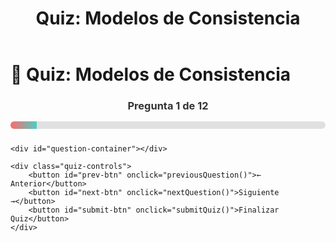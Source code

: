 ﻿---
title: "Quiz: Modelos de Consistencia"
description: "Evaluación sobre consistencia eventual, CAP, PACELC y modelos de consistencia"
---

# 🔄 Quiz: Modelos de Consistencia

<div id="quiz-container">
    <div class="quiz-header">
        <h3>Pregunta <span id="current-question">1</span> de <span id="total-questions">12</span></h3>
        <div class="progress-bar">
            <div id="progress-fill"></div>
        </div>
    </div>

    <div id="question-container"></div>

    <div class="quiz-controls">
        <button id="prev-btn" onclick="previousQuestion()">← Anterior</button>
        <button id="next-btn" onclick="nextQuestion()">Siguiente →</button>
        <button id="submit-btn" onclick="submitQuiz()">Finalizar Quiz</button>
    </div>
</div>

<div id="results-container" style="display: none;">
    <div class="score-display">
        <h2>📊 Resultados del Quiz</h2>
        <div id="score-circle">
            <span id="score-percentage">0%</span>
        </div>
        <p id="score-message"></p>
    </div>
    
    <div class="detailed-results">
        <h3>📝 Revisión Detallada</h3>
        <div id="answers-review"></div>
    </div>
    
    <div class="action-buttons">
        <button id="retry-btn" onclick="retryQuiz()">🔄 Reintentar</button>
        <button id="next-topic-btn" onclick="goToNextTopic()">➡️ Siguiente Tema</button>
        <a href="index.md" class="btn">📚 Volver a Evaluaciones</a>
    </div>
</div>

<script>
const questions = [
    {
        question: "¿Qué significa el teorema CAP en sistemas distribuidos?",
        options: [
            "Consistency, Availability, Performance",
            "Consistency, Availability, Partition tolerance",
            "Concurrency, Atomicity, Performance",
            "Coordination, Availability, Persistence"
        ],
        correct: 1,
        explanation: "CAP significa Consistency (Consistencia), Availability (Disponibilidad) y Partition tolerance (Tolerancia a particiones). El teorema establece que solo puedes garantizar 2 de las 3 propiedades simultáneamente."
    },
    {
        question: "En el modelo de consistencia eventual, ¿qué se garantiza?",
        options: [
            "Que todas las lecturas devuelvan el último valor escrito",
            "Que si no hay más actualizaciones, eventualmente todas las réplicas convergerán al mismo estado",
            "Que las escrituras se propagan inmediatamente a todas las réplicas",
            "Que nunca habrá inconsistencias temporales"
        ],
        correct: 1,
        explanation: "La consistencia eventual garantiza que, en ausencia de nuevas actualizaciones, todas las réplicas eventualmente convergerán al mismo estado, pero permite inconsistencias temporales."
    },
    {
        question: "¿Qué añade PACELC al teorema CAP?",
        options: [
            "Consideration sobre performance",
            "Análisis del trade-off entre latencia y consistencia durante operación normal",
            "Soporte para transacciones ACID",
            "Métricas de disponibilidad mejoradas"
        ],
        correct: 1,
        explanation: "PACELC extiende CAP añadiendo que durante operación normal (sin particiones), hay un trade-off entre Latencia (L) y Consistencia (C): PAC-ELC."
    },
    {
        question: "¿Qué caracteriza a la consistencia linealizable?",
        options: [
            "Las operaciones aparecen como si fueran ejecutadas en algún orden secuencial",
            "Cada operación aparece como si fuera ejecutada instantáneamente en algún punto entre su inicio y fin",
            "Las lecturas siempre devuelven el último valor escrito por el mismo cliente",
            "Las transacciones se ejecutan de forma aislada"
        ],
        correct: 1,
        explanation: "La linealizabilidad requiere que cada operación aparezca como si fuera ejecutada atómicamente en algún punto entre su inicio y finalización, respetando el tiempo real."
    },
    {
        question: "En el modelo 'read-your-writes', ¿qué se garantiza?",
        options: [
            "Todas las réplicas se actualizan inmediatamente",
            "Un cliente siempre ve sus propias escrituras en lecturas posteriores",
            "Todas las escrituras son vistas por todos los clientes inmediatamente",
            "Las transacciones son serializables"
        ],
        correct: 1,
        explanation: "Read-your-writes garantiza que un cliente siempre verá el efecto de sus propias escrituras en lecturas subsecuentes, pero no garantiza ver escrituras de otros clientes."
    },
    {
        question: "¿Qué tipo de consistencia ofrece Amazon DynamoDB por defecto?",
        options: [
            "Consistencia fuerte",
            "Consistencia eventual",
            "Linealizabilidad",
            "Consistencia secuencial"
        ],
        correct: 1,
        explanation: "DynamoDB ofrece consistencia eventual por defecto para optimizar rendimiento y disponibilidad, aunque permite solicitar lecturas fuertemente consistentes."
    },
    {
        question: "En consistencia causal, ¿qué relación se debe preservar?",
        options: [
            "El orden temporal absoluto de todas las operaciones",
            "Las operaciones causalmente relacionadas deben verse en el mismo orden por todos",
            "Todas las escrituras deben ser vistas inmediatamente",
            "Solo las operaciones del mismo cliente deben ser ordenadas"
        ],
        correct: 1,
        explanation: "La consistencia causal preserva el orden de operaciones causalmente relacionadas. Si A causó B, todos los procesos verán A antes que B."
    },
    {
        question: "¿Qué significa 'strong consistency' en sistemas distribuidos?",
        options: [
            "Las operaciones son muy rápidas",
            "Todas las lecturas devuelven el valor de la escritura más reciente",
            "El sistema nunca falla",
            "Las transacciones son durables"
        ],
        correct: 1,
        explanation: "Strong consistency garantiza que todas las lecturas devuelvan el valor de la escritura más reciente que se completó antes del inicio de la lectura."
    },
    {
        question: "¿Cuál es la principal ventaja de la consistencia eventual?",
        options: [
            "Garantiza que nunca habrá datos inconsistentes",
            "Permite mayor disponibilidad y mejor rendimiento",
            "Simplifica la programación de aplicaciones",
            "Elimina la necesidad de replicación"
        ],
        correct: 1,
        explanation: "La consistencia eventual permite mayor disponibilidad y mejor rendimiento al no requerir coordinación sincrónica entre réplicas para cada operación."
    },
    {
        question: "¿Qué problema resuelven los 'vector clocks'?",
        options: [
            "Sincronización de tiempo físico",
            "Detección de relaciones causales entre eventos",
            "Compresión de logs de transacciones",
            "Balanceo de carga entre servidores"
        ],
        correct: 1,
        explanation: "Los vector clocks permiten determinar relaciones causales entre eventos en sistemas distribuidos, identificando si dos eventos son concurrentes o uno causó al otro."
    },
    {
        question: "En el contexto de BASE (Basically Available, Soft state, Eventual consistency), ¿qué significa 'Soft state'?",
        options: [
            "El estado se almacena en memoria volátil",
            "El estado puede cambiar sin entrada externa debido a propagación de actualizaciones",
            "El estado es fácil de modificar",
            "El estado se comprime para ahorrar espacio"
        ],
        correct: 1,
        explanation: "Soft state significa que el estado del sistema puede cambiar sin entrada externa, típicamente debido a la propagación eventual de actualizaciones entre réplicas."
    },
    {
        question: "¿Qué modelo de consistencia es más adecuado para un sistema de comentarios en redes sociales?",
        options: [
            "Linealizabilidad",
            "Consistencia eventual",
            "Consistencia secuencial",
            "Consistencia estricta"
        ],
        correct: 1,
        explanation: "Para comentarios en redes sociales, la consistencia eventual es adecuada porque es aceptable que los comentarios aparezcan con ligero retraso, priorizando disponibilidad y rendimiento."
    }
];

let currentQuestionIndex = 0;
let selectedAnswers = [];
let quizStarted = false;

function initializeQuiz() {
    selectedAnswers = new Array(questions.length).fill(null);
    currentQuestionIndex = 0;
    quizStarted = true;
    loadQuestion();
    updateUI();
}

function loadQuestion() {
    const question = questions[currentQuestionIndex];
    const container = document.getElementById('question-container');
    
    let optionsHTML = '';
    for (let i = 0; i < question.options.length; i++) {
        const isSelected = selectedAnswers[currentQuestionIndex] === i;
        optionsHTML += '<div class="option ' + (isSelected ? 'selected' : '') + '" onclick="selectAnswer(' + i + ')">';
        optionsHTML += '<input type="radio" name="answer" value="' + i + '" ' + (isSelected ? 'checked' : '') + '>';
        optionsHTML += '<span>' + question.options[i] + '</span>';
        optionsHTML += '</div>';
    }
    
    container.innerHTML = '<div class="question-card">' +
        '<h4>' + question.question + '</h4>' +
        '<div class="options">' + optionsHTML + '</div>' +
        '</div>';
}

function selectAnswer(index) {
    selectedAnswers[currentQuestionIndex] = index;
    loadQuestion();
}

function updateUI() {
    document.getElementById('current-question').textContent = currentQuestionIndex + 1;
    document.getElementById('total-questions').textContent = questions.length;
    
    const progress = ((currentQuestionIndex + 1) / questions.length) * 100;
    document.getElementById('progress-fill').style.width = progress + '%';
    
    document.getElementById('prev-btn').disabled = currentQuestionIndex === 0;
    document.getElementById('next-btn').style.display = 
        currentQuestionIndex === questions.length - 1 ? 'none' : 'inline-block';
    document.getElementById('submit-btn').style.display = 
        currentQuestionIndex === questions.length - 1 ? 'inline-block' : 'none';
}

function nextQuestion() {
    if (currentQuestionIndex < questions.length - 1) {
        currentQuestionIndex++;
        loadQuestion();
        updateUI();
    }
}

function previousQuestion() {
    if (currentQuestionIndex > 0) {
        currentQuestionIndex--;
        loadQuestion();
        updateUI();
    }
}

function submitQuiz() {
    for (let i = 0; i < selectedAnswers.length; i++) {
        if (selectedAnswers[i] === null) {
            alert('Por favor responde la pregunta ' + (i + 1) + ' antes de finalizar.');
            currentQuestionIndex = i;
            loadQuestion();
            updateUI();
            return;
        }
    }
    
    showResults();
}

function showResults() {
    let correctCount = 0;
    
    for (let i = 0; i < questions.length; i++) {
        if (selectedAnswers[i] === questions[i].correct) {
            correctCount++;
        }
    }
    
    const percentage = Math.round((correctCount / questions.length) * 100);
    
    document.getElementById('quiz-container').style.display = 'none';
    document.getElementById('results-container').style.display = 'block';
    
    document.getElementById('score-percentage').textContent = percentage + '%';
    
    const scoreCircle = document.getElementById('score-circle');
    const scoreMessage = document.getElementById('score-message');
    const retryBtn = document.getElementById('retry-btn');
    const nextBtn = document.getElementById('next-topic-btn');
    
    if (percentage >= 90) {
        scoreCircle.className = 'score-circle excellent';
        scoreMessage.textContent = '🏆 ¡Excelente! Dominas los modelos de consistencia.';
        retryBtn.style.display = 'none';
        nextBtn.style.display = 'inline-block';
    } else if (percentage >= 80) {
        scoreCircle.className = 'score-circle very-good';
        scoreMessage.textContent = '🥇 ¡Muy bien! Tienes una comprensión sólida de consistencia.';
        retryBtn.style.display = 'none';
        nextBtn.style.display = 'inline-block';
    } else if (percentage >= 70) {
        scoreCircle.className = 'score-circle good';
        scoreMessage.textContent = '✅ ¡Bien! Has alcanzado el nivel mínimo requerido.';
        retryBtn.style.display = 'none';
        nextBtn.style.display = 'inline-block';
    } else if (percentage >= 60) {
        scoreCircle.className = 'score-circle regular';
        scoreMessage.textContent = '⚠️ Regular. Te recomendamos revisar el material sobre consistencia.';
        retryBtn.style.display = 'inline-block';
        nextBtn.style.display = 'none';
    } else {
        scoreCircle.className = 'score-circle insufficient';
        scoreMessage.textContent = '❌ Necesitas estudiar más sobre modelos de consistencia antes de continuar.';
        retryBtn.style.display = 'inline-block';
        nextBtn.style.display = 'none';
    }
    
    showDetailedReview();
}

function showDetailedReview() {
    const reviewContainer = document.getElementById('answers-review');
    let reviewHTML = '';
    
    for (let i = 0; i < questions.length; i++) {
        const question = questions[i];
        const userAnswer = selectedAnswers[i];
        const isCorrect = userAnswer === question.correct;
        
        reviewHTML += '<div class="review-item ' + (isCorrect ? 'correct' : 'incorrect') + '">';
        reviewHTML += '<h4>Pregunta ' + (i + 1) + ': ' + (isCorrect ? '✅' : '❌') + '</h4>';
        reviewHTML += '<p><strong>Pregunta:</strong> ' + question.question + '</p>';
        reviewHTML += '<p><strong>Tu respuesta:</strong> ' + question.options[userAnswer] + '</p>';
        if (!isCorrect) {
            reviewHTML += '<p><strong>Respuesta correcta:</strong> ' + question.options[question.correct] + '</p>';
        }
        reviewHTML += '<p><strong>Explicación:</strong> ' + question.explanation + '</p>';
        reviewHTML += '</div>';
    }
    
    reviewContainer.innerHTML = reviewHTML;
}

function retryQuiz() {
    selectedAnswers = new Array(questions.length).fill(null);
    currentQuestionIndex = 0;
    
    document.getElementById('quiz-container').style.display = 'block';
    document.getElementById('results-container').style.display = 'none';
    
    loadQuestion();
    updateUI();
}

function goToNextTopic() {
    window.location.href = 'lock-free-quiz.md';
}

document.addEventListener('DOMContentLoaded', function() {
    initializeQuiz();
});
</script>

<style>
.quiz-container, .results-container {
    max-width: 800px;
    margin: 20px auto;
    padding: 30px;
    border: 1px solid #ddd;
    border-radius: 10px;
    background-color: #f9f9f9;
    box-shadow: 0 4px 6px rgba(0,0,0,0.1);
}

.quiz-header {
    margin-bottom: 25px;
    text-align: center;
}

.quiz-header h3 {
    margin-bottom: 15px;
    color: #333;
}

.progress-bar {
    width: 100%;
    height: 12px;
    background-color: #e0e0e0;
    border-radius: 6px;
    overflow: hidden;
}

#progress-fill {
    height: 100%;
    background: linear-gradient(90deg, #ff6b6b, #4ecdc4);
    transition: width 0.4s ease;
    width: 8.33%;
}

.question-card {
    background: white;
    padding: 25px;
    border-radius: 8px;
    box-shadow: 0 2px 4px rgba(0,0,0,0.1);
    margin-bottom: 20px;
}

.question-card h4 {
    margin-bottom: 20px;
    color: #333;
    font-size: 18px;
    line-height: 1.4;
}

.options {
    display: flex;
    flex-direction: column;
    gap: 12px;
}

.option {
    display: flex;
    align-items: center;
    padding: 15px;
    border: 2px solid #ddd;
    border-radius: 8px;
    cursor: pointer;
    transition: all 0.3s ease;
    background: white;
}

.option:hover {
    border-color: #ff6b6b;
    background-color: #fff5f5;
    transform: translateY(-1px);
}

.option.selected {
    border-color: #4ecdc4;
    background-color: #f0fdfa;
}

.option input[type="radio"] {
    margin-right: 15px;
    transform: scale(1.2);
}

.quiz-controls {
    display: flex;
    justify-content: space-between;
    margin-top: 25px;
}

.quiz-controls button {
    padding: 12px 24px;
    border: none;
    border-radius: 6px;
    cursor: pointer;
    font-size: 16px;
    font-weight: 500;
    transition: all 0.2s ease;
}

#prev-btn {
    background-color: #6c757d;
    color: white;
}

#next-btn {
    background-color: #ff6b6b;
    color: white;
}

#submit-btn {
    background-color: #4ecdc4;
    color: white;
    display: none;
}

.quiz-controls button:hover:not(:disabled) {
    transform: translateY(-2px);
    box-shadow: 0 4px 8px rgba(0,0,0,0.2);
}

.quiz-controls button:disabled {
    background-color: #ccc;
    cursor: not-allowed;
    transform: none;
    box-shadow: none;
}

.score-display {
    text-align: center;
    margin-bottom: 40px;
}

.score-circle {
    width: 140px;
    height: 140px;
    border-radius: 50%;
    border: 10px solid;
    display: flex;
    align-items: center;
    justify-content: center;
    margin: 25px auto;
    font-size: 28px;
    font-weight: bold;
    background-color: white;
    box-shadow: 0 4px 12px rgba(0,0,0,0.1);
}

.score-circle.excellent { border-color: #4ecdc4; color: #4ecdc4; }
.score-circle.very-good { border-color: #45b7b8; color: #45b7b8; }
.score-circle.good { border-color: #feca57; color: #feca57; }
.score-circle.regular { border-color: #ff9ff3; color: #ff9ff3; }
.score-circle.insufficient { border-color: #ff6b6b; color: #ff6b6b; }

#score-message {
    font-size: 18px;
    font-weight: 500;
    margin-top: 15px;
}

.detailed-results {
    margin-top: 30px;
}

.detailed-results h3 {
    margin-bottom: 20px;
    color: #333;
}

.review-item {
    margin-bottom: 25px;
    padding: 20px;
    border-radius: 8px;
    border-left: 5px solid;
    box-shadow: 0 2px 4px rgba(0,0,0,0.1);
}

.review-item.correct {
    border-left-color: #4ecdc4;
    background-color: #f0fdfa;
}

.review-item.incorrect {
    border-left-color: #ff6b6b;
    background-color: #fff5f5;
}

.review-item h4 {
    margin-bottom: 10px;
    color: #333;
}

.review-item p {
    margin-bottom: 8px;
    line-height: 1.5;
}

.action-buttons {
    text-align: center;
    margin-top: 40px;
}

.action-buttons button, 
.action-buttons .btn {
    margin: 0 10px;
    padding: 12px 24px;
    border: none;
    border-radius: 6px;
    text-decoration: none;
    display: inline-block;
    font-size: 16px;
    font-weight: 500;
    cursor: pointer;
    transition: all 0.2s ease;
}

#retry-btn {
    background-color: #ff9ff3;
    color: white;
}

#next-topic-btn {
    background-color: #4ecdc4;
    color: white;
}

.btn {
    background-color: #ff6b6b;
    color: white;
}

.action-buttons button:hover,
.action-buttons .btn:hover {
    transform: translateY(-2px);
    box-shadow: 0 4px 8px rgba(0,0,0,0.2);
}
</style>
